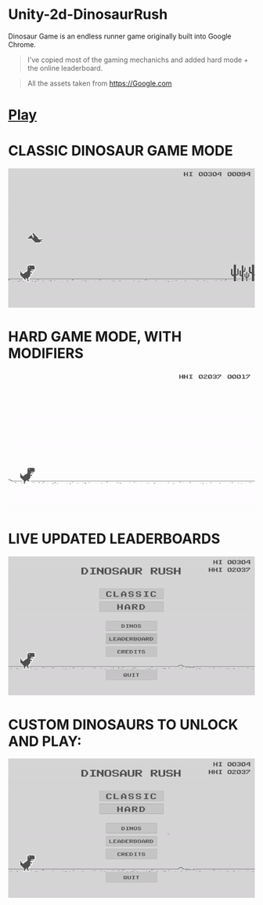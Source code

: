 # Unity-2d-DinosaurRush
Dinosaur Game is an endless runner game originally built into Google Chrome.
> I've copied most of the gaming mechanichs and added hard mode + the online leaderboard.

> All the assets taken from https://Google.com

# [Play](https://atitb.itch.io/dinosaur-rush)



# CLASSIC DINOSAUR GAME MODE

![](https://github.com/shkippppper/Unity-2d-DinosaurRush/blob/main/Gifs/Classic.gif)

# HARD GAME MODE, WITH MODIFIERS

![](https://github.com/shkippppper/Unity-2d-DinosaurRush/blob/main/Gifs/HardGamemode.gif)

# LIVE UPDATED LEADERBOARDS

![](https://github.com/shkippppper/Unity-2d-DinosaurRush/blob/main/Gifs/Leaderboards.gif)

# CUSTOM DINOSAURS TO UNLOCK AND PLAY:

![](https://github.com/shkippppper/Unity-2d-DinosaurRush/blob/main/Gifs/Dinos.gif)
